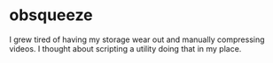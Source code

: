 # obsqueeze
I grew tired of having my storage wear out and manually compressing videos. I thought about scripting a utility doing that in my place. 
